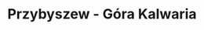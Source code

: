 ---
title: Przybyszew - Góra Kalwaria
category: "Trasy trzydniowe"
rafting_time: 16 - 18
route_length: 77,4
price: 150
price_descrition: minimum dwa kajaki
---